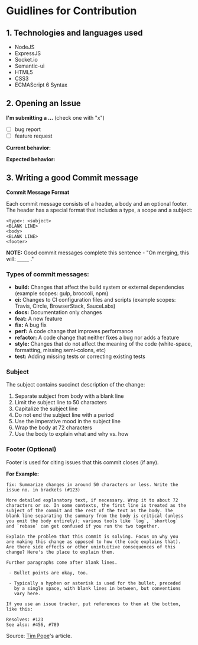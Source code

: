 # Guidlines for Contribution


## 1. Technologies and languages used
  - NodeJS
  - ExpressJS
  - Socket.io
  - Semantic-ui
  - HTML5
  - CSS3
  - ECMAScript 6 Syntax

## 2. Opening an Issue
**I'm submitting a ...**  (check one with "x")
  - [ ] bug report
  - [ ] feature request

**Current behavior:**
<!-- Describe how the bug manifests. -->

**Expected behavior:**
<!-- Describe what the behavior would be without the bug. -->


##  3. Writing a good Commit message

**Commit Message Format**

Each commit message consists of a header, a body and an optional footer. The header has a special format that includes a type, a scope and a subject:
```
<type>: <subject>
<BLANK LINE>
<body>
<BLANK LINE>
<footer>
```  
**NOTE:** Good commit messages complete this sentence - "On merging, this will: _____ ."
### Types of commit messages:


- **build:** Changes that affect the build system or external dependencies (example scopes: gulp, broccoli, npm)
- **ci:** Changes to CI configuration files and scripts (example scopes: Travis, Circle, BrowserStack, SauceLabs)
- **docs:** Documentation only changes
- **feat:** A new feature
- **fix:** A bug fix
- **perf:** A code change that improves performance
- **refactor:** A code change that neither fixes a bug nor adds a feature
- **style:** Changes that do not affect the meaning of the code (white-space, formatting, missing semi-colons, etc)
- **test:** Adding missing tests or correcting existing tests


### Subject

The subject contains succinct description of the change:
1. Separate subject from body with a blank line
2. Limit the subject line to 50 characters
3. Capitalize the subject line
4. Do not end the subject line with a period
5. Use the imperative mood in the subject line
6. Wrap the body at 72 characters
7. Use the body to explain what and why vs. how


### Footer (Optional)

Footer is used for citing issues that this commit closes (if any).

**For Example:**
```
fix: Summarize changes in around 50 characters or less. Write the issue no. in brackets (#123)

More detailed explanatory text, if necessary. Wrap it to about 72
characters or so. In some contexts, the first line is treated as the
subject of the commit and the rest of the text as the body. The
blank line separating the summary from the body is critical (unless
you omit the body entirely); various tools like `log`, `shortlog`
and `rebase` can get confused if you run the two together.

Explain the problem that this commit is solving. Focus on why you
are making this change as opposed to how (the code explains that).
Are there side effects or other unintuitive consequences of this
change? Here's the place to explain them.

Further paragraphs come after blank lines.

 - Bullet points are okay, too.

 - Typically a hyphen or asterisk is used for the bullet, preceded
   by a single space, with blank lines in between, but conventions
   vary here.

If you use an issue tracker, put references to them at the bottom,
like this:

Resolves: #123
See also: #456, #789
```

Source: [Tim Pope](https://tbaggery.com/2008/04/19/a-note-about-git-commit-messages.html)'s article.
